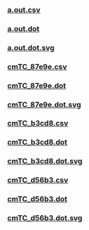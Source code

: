 ### [a.out.csv](a.out.csv)
### [a.out.dot](a.out.dot)
### [a.out.dot.svg](a.out.dot.svg)
### [cmTC_87e9e.csv](cmTC_87e9e.csv)
### [cmTC_87e9e.dot](cmTC_87e9e.dot)
### [cmTC_87e9e.dot.svg](cmTC_87e9e.dot.svg)
### [cmTC_b3cd8.csv](cmTC_b3cd8.csv)
### [cmTC_b3cd8.dot](cmTC_b3cd8.dot)
### [cmTC_b3cd8.dot.svg](cmTC_b3cd8.dot.svg)
### [cmTC_d56b3.csv](cmTC_d56b3.csv)
### [cmTC_d56b3.dot](cmTC_d56b3.dot)
### [cmTC_d56b3.dot.svg](cmTC_d56b3.dot.svg)
